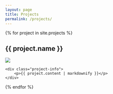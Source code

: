 ```yaml
---
layout: page
title: Projects
permalink: /projects/
---
```


{% for project in site.projects %}
<div class="container">
    <h2>{{ project.name }}</h2>
    <a href="{{ project.preview }}" class="project-preview"><img src="{{ project.preview }}" /></a>

    <div class="project-info">
        <p>{{ project.content | markdownify }}</p>
    </div>
</div>
{% endfor %}